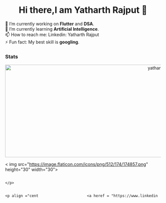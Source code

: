 


<h1 align="center">Hi there,I am Yatharth Rajput 👋</h1>
🔭 I’m currently working on <strong>Flutter</strong> and <strong>DSA</strong>.<br>
🌱 I’m currently learning <strong> Artificial Intelligence</strong>.<br>
📫 How to reach me: Linkedin: <a heref="https://www.linkedin.com/in/yatharth-rajput-631780188/" target="_blank">Yatharth Rajput</a><br>
⚡ Fun fact: My best skill is <strong>googling</strong>.<br>


### Stats
<p align ="center">
  
  <img src ="https://github-readme-stats.vercel.app/api?username=yatharthrajput&theme=dark&show_icons=true" alt="yatharthrajput" height="300" width="1000">
  </p>
  <p align="center">
  
  <a heref="https://www.linkedin.com/in/yatharth-rajput-631780188/"   target="_blank">< img src="https://image.flaticon.com/icons/png/512/174/174857.png" height="30" width="30"></a>
                                                                                                                 
                                                                                                                   </p>
                                                                                                                  
                                                                                                                 <p align ="cent                      <a heref = "https://www.linkedin

